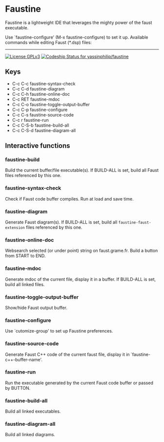 # Faustine

Faustine is a lightweight IDE that leverages the mighty power of the faust executable.

Use `faustine-configure' (M-x faustine-configure) to set it up.
Available commands while editing Faust (*.dsp) files:



---
[![License GPLv3](https://img.shields.io/badge/license-GPL_v3-green.svg)](http://www.gnu.org/licenses/gpl-3.0.html) [ ![Codeship Status for yassinphilip/faustine](https://app.codeship.com/projects/c2385cd0-5dc6-0135-04b2-0a800465306c/status?branch=master)](https://app.codeship.com/projects/238325)
## Keys

- C-c C-c         faustine-syntax-check
- C-c C-d         faustine-diagram
- C-c C-h         faustine-online-doc
- C-c RET         faustine-mdoc
- C-c C-o         faustine-toggle-output-buffer
- C-c C-p         faustine-configure
- C-c C-s         faustine-source-code
- C-c r           faustine-run
- C-c C-S-b       faustine-build-all
- C-c C-S-d       faustine-diagram-all

## Interactive functions

### faustine-build 

Build the current buffer/file executable(s).
If BUILD-ALL is set, build all Faust files referenced by this one.

### faustine-syntax-check 
Check if Faust code buffer compiles.
Run at load and save time.

### faustine-diagram 

Generate Faust diagram(s).
If BUILD-ALL is set, build all `faustine-faust-extension` files referenced by this one.

### faustine-online-doc 

Websearch selected (or under point) string on faust.grame.fr.
Build a button from START to END.

### faustine-mdoc 

Generate mdoc of the current file, display it in a buffer.
If BUILD-ALL is set, build all linked files.

### faustine-toggle-output-buffer 
Show/hide Faust output buffer.

### faustine-configure 

Use `cutomize-group' to set up Faustine preferences.

### faustine-source-code 

Generate Faust C++ code of the current faust file, display it in `faustine-c++-buffer-name'.

### faustine-run 

Run the executable generated by the current Faust code buffer or passed by BUTTON.

### faustine-build-all 

Build all linked executables.

### faustine-diagram-all 

Build all linked diagrams.